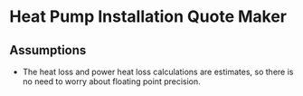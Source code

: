 # Heat Pump Installation Quote Maker

## Assumptions

- The heat loss and power heat loss calculations are estimates, so there is no need to worry about floating point precision.
